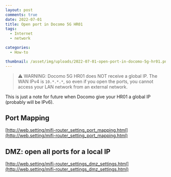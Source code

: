 ```yaml
---
layout: post
comments: true
date: 2022-07-01
title: Open port in Docomo 5G HR01
tags:
  - Internet
  - network

categories:
  - How-to

thumbnail: /asset/img/uploads/2022-07-01-open-port-in-docomo-5g-hr01.png
---
```


> ⚠️ WARNING: Docomo 5G HR01 does NOT receive a global IP. The WAN IPv4 is `10.*.*.*`, so even if you open the ports, you cannot access your LAN network from an external network.

This is just a note for future when Docomo give your HR01 a global IP (probably will be IPv6).

## Port Mapping

[http://web.setting/mifi-router_setting_port_mapping.html](http://web.setting/mifi-router_setting_port_mapping.html)

## DMZ: open all ports for a local IP

[http://web.setting/mifi-router_settings_dmz_settings.html](http://web.setting/mifi-router_settings_dmz_settings.html)
